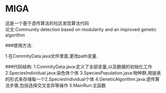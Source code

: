 # MIGA
这是一个基于遗传算法的社区发现算法代码  
论文:Community detection based on modularity and an improved
   genetic algorithm

###使用方法:

1.在CommityData.java文件里面,更改path变量.

###代码结构:
1.CommityData.java:定义了全部变量,以及数据的初始化工作  
2.SpeciesIndividual.java:染色体个体
3.SpeciesPopulation.java:物种群,用链表的形式来存储每一个2.SpeciesIndividual个体
4.GeneticAlgorithm.java:遗传算法步骤,包括选择交叉变异等操作
5.MainRun:主函数
